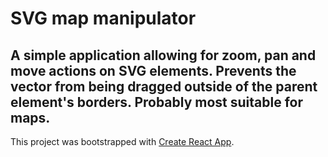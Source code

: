 # SVG map manipulator #

A simple application allowing for zoom, pan and move actions on SVG elements. Prevents the vector from being dragged outside of the parent element's borders. Probably most suitable for maps.
----------
This project was bootstrapped with [Create React App](https://github.com/facebookincubator/create-react-app).